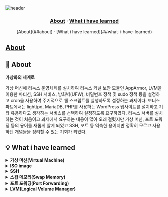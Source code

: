 ![header](https://capsule-render.vercel.app/api?type=transparent&fontColor=703ee5&height=120&section=header&text=Born2beRoot&fontSize=70)

<h3 align="center">
	<a href="#about">About</a>
	<span> · </span>
	<a href="#whatihavelearned">What i have learned</a>
</h3>

<center>[About](##about) · [What i have learned](##what-i-have-learned)</center>

[About](#about)
---

## 📘 About
<b>가상화의 세계로</b>

가상 머신에 리눅스 운영체제를 설치하여 리눅스 커널 보안 모듈인 AppArmor, LVM을 이용한 파티션, SSH 서비스, 방화벽(UFW), 비밀번호 정책 및 sudo 정책 등을 설정하고 cron을 사용하여 주기적으로 쉘 스크립트를 실행하도록 설정하는 과제이다. 보너스 파트에서는 lighttpd, MariaDB, PHP를 사용하는 WordPress 웹사이트를 설치하고 기타 유용하다고 생각하는 서비스를 선택하여 설정하도록 요구하였다. 리눅스 서버를 설치하는 것이 처음이고 과제에서 요구하는 내용이 많아 오래 걸렸지만 가상 머신, 포트 포워딩 등의 용어를 새롭게 알게 되었고 SSH, 포트 등 익숙한 용어지만 정확히 모르고 사용하던 개념들을 정리할 수 있는 기회가 되었다.

## 💡 What i have learned

<details>
<summary><b>가상 머신(Virtual Machine)</b></summary>
 
 - 가상 머신은 CPU, RAM, 하드디스크 등의 컴퓨팅 환경을 소프트웨어로 구현한 가상의 컴퓨터를 의미한다.
 - 일반 컴퓨터에서처럼 가상 머신 위에서 운영체제나 응용 프로그램을 설치하고 실행할 수 있다.
 - Oracle VM VirtualBox는 가상 머신을 구현하는 가상화 소프트웨어이다.
 - 하나의 서버 컴퓨터에서 가상 머신을 여러 개 만들어 여러 서비스를 운영하면 하드웨어 자원을 최대한 활용할 수 있다고 한다.
 > 참고: [가상화 기술(전가상화, 반가상화, 호스트기반 가상화)쉽게 설명!](https://mamu2830.blogspot.com/2020/04/blog-post.html)
<br>
</details>

<details>
<summary><b>ISO image</b></summary>

 - 데비안(Debian) 공식 홈페이지에 들어가 운영체제를 설치하려고 하니 여러 이미지들 중 하나를 다운로드하라고 한다. 내가 알고 있던 이미지는 그림 파일 밖에 없어서 여기서 말하는 이미지가 무엇인지 혼동이 왔다. 찾아보니 ISO 이미지(ISO image)라고 한다.
 - ISO 이미지는 광학 디스크(CD, DVD, BD 등)에 포함된 모든 파일 데이터를 담고 있는 파일이라고 한다.
 - ISO 이미지를 이용하면 소프트웨어를 물리적인 매체를 이용하지 않고 네트워크를 통해 전송할 수 있으며 ISO 이미지를 다시 광학 디스크로 구울 수도 있다고 한다.
 - 본 과제에서는 debian installer를 ISO 이미지 파일로 다운로드해서 가상 머신에서 가상 디스크를 마운트하여 운영체제를 설치하였다.
 > 참고: [ISO 이미지](https://ko.wikipedia.org/wiki/ISO_%EC%9D%B4%EB%AF%B8%EC%A7%80)
<br>
</details>

<details>
<summary><b>SSH</b></summary>

 - SSH란 Secure Shell의 약자로 원격지 호스트 컴퓨터에 접속하기 위해 사용되는 인터넷 프로토콜이다.
 - 암호화로 인해 기존의 유닉스 시스템 셸에 원격 접속하기 위해 사용되던 Telnet보다 보안성이 좋다고 한다.
 - SSH Key는 공개키(public key)와 개인키(private key)의 쌍으로 이루어져 있으며 공개키를 서버에 복사하여 저장한 후 클라이언트에서 서버에 접속 요청을 하면 서버에 저장된 공개키와 클라이언트가 가지고 있는 개인키를 비교하여 서로 한 쌍의 키임이 확인되면 데이터를 주고 받을 수 있게 된다.
 - 대표적인 예시로 깃허브 원격 저장소에 소스코드를 올릴 때 또는 AWS 인스턴스 서버에 접속하여 해당 머신을 원격으로 제어할 때 SSH를 통한 연결을 한다.
 > 참고: [[네트워크] SSH란?](https://hanamon.kr/%EB%84%A4%ED%8A%B8%EC%9B%8C%ED%81%AC-ssh%EB%9E%80/)
<br>
</details>

<details>
<summary><b>스왑 메모리(Swap Memory)</b></summary>

 - 과제에서 요구하는 파티션 구조에는 마운트 포인트가 [SWAP]으로 표시된 스왑 영역이 존재했다.
 - 스왑 메모리(Swap Memory)는 물리 메모리가 부족할 경우 디스크 공간을 이용하여 부족한 메모리를 대체할 수 있는 공간을 의미한다.
 - 디스크의 일부를 사용하기 때문에 물리 메모리에 비해 접근과 처리 속도는 떨어진다고 한다.
 - 운영체제를 공부하며 배웠던 프로세스 단위 또는 페이지 단위의 스와핑(Swapping)이 스왑 메모리를 활용한다는 것을 알게 되었다. 
<br>
</details>

<details>
<summary><b>포트 포워딩(Port Forwarding)</b></summary>

 - 포트 포워딩(Port Forwarding)은 특정한 포트로 들어오는 데이터 패킷을 다른 포트로 전달해주는 것이다.
 - 공인 IP 주소를 할당받은 공유기가 있고 공유기에서 구축한 사설 네트워크에 사설 IP 주소를 할당받은 여러 개의 컴퓨터가 있다면 그 중 하나의 컴퓨터에서 웹 서버를 열었을 때 인터넷을 통해 웹 서버에 접근하려면 공유기의 공인 IP 주소를 이용해야 한다.
 - 이때 공유기에서는 포트 포워딩 설정을 통해 공인 IP 주소의 특정 포트로 들어오는 연결을 웹 서버가 있는 특정 컴퓨터로 전달하도록 할 수 있다.
 - 과제에서는 Host IP 주소의 특정 포트로 들어오는 연결을 포트 포워딩을 통해 가상 머신으로 전달하도록 설정하였다.
 > 참고: [포트 포워딩이란?](https://lamanus.kr/59)
<br>
</details>

<details>
<summary><b>LVM(Logical Volume Manager)</b></summary>

 - LVM은 리눅스의 저장 공간을 효율적이고 유연하게 관리하기 위한 커널의 한 부분이자 프로그램이다.
 - 기존 방식에서는 파일 시스템이 블록 장치에 직접 접근해서 읽고 쓰기를 했다면 LVM을 사용한 방식에서는 파일 시스템이 가상의 논리적인 블록 장치에 읽고 쓰기를 하게 된다.
 - LVM을 사용하면 특정 영역의 사용량이 많아져서 저장 공간이 부족할 경우에 기존의 방식보다 유연하게 대응할 수 있다고 한다.
 > 참고: [[소개] LVM(Logical Volume Manager) - 개념](https://tech.cloud.nongshim.co.kr/2018/11/23/lvmlogical-volume-manager-1-%EA%B0%9C%EB%85%90/)
<br>
</details>
